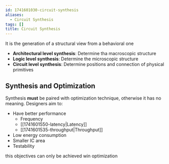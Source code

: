 ```yaml
---
id: 1741601030-circuit-synthesis
aliases:
  - Circuit Synthesis
tags: []
title: Circuit Synthesis
---
```


It is the generation of a structural view from a behavioral one 

 - **Architectural level synthesis**: Determine tha macroscopic structure 
 - **Logic level synthesis**: Determine the microscopic structure 
 - **Circuit level synthesis**: Determine positions and connection of physical primitives 

## Synthesis and Optimization
Synthesis **must** be paired with optimization technique, otherwise it has no meaning. 
Designers aim to:
 - Have better performance
    - Frequency
    - [[1741601550-latency|Latency]]
    - [[1741601535-throughput|Throughput]]
 - Low energy consumption
 - Smaller IC area 
 - Testability

this objectives can only be achieved win optimization
